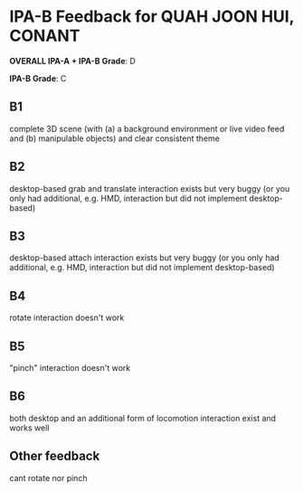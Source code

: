# IPA-B Feedback for QUAH JOON HUI, CONANT
                                        
**OVERALL IPA-A + IPA-B Grade**: D

**IPA-B Grade**: C
                                        
## B1
complete 3D scene (with (a) a background environment or live video feed and (b) manipulable objects) and clear consistent theme
                                        
## B2
desktop-based grab and translate interaction exists but very buggy (or you only had additional, e.g. HMD, interaction but did not implement desktop-based)
                                        
## B3
desktop-based attach interaction exists but very buggy (or you only had additional, e.g. HMD, interaction but did not implement desktop-based)
                                        
## B4
rotate interaction doesn't work
                                        
## B5
"pinch" interaction doesn't work
                                        
## B6
both desktop and an additional form of locomotion interaction exist and works well
                                        
## Other feedback
cant rotate nor pinch

